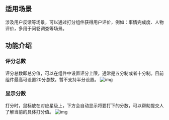 ## 适用场景
涉及用户反馈等场景，可以通过打分组件获得用户评价，例如：事情完成度、人物评价，多用于问卷调查等场景。


## 功能介绍
### 评分总数
评分总数即总分值，可以在组件中设置评分上限，通常是五分制或者十分制。目前组件最高可设置20分总数。暂不支持半分设置。
 ![img](https://main.qcloudimg.com/raw/9b2f216960ad73161fe837d065c004aa.png)        



### 显示分数
打分时，鼠标放在对应星级上，下方会自动显示将要打下的分数，可以帮助提交人了解当前的具体打分值。
  ![img](https://main.qcloudimg.com/raw/8e2726d24dcdf1fdb5360e1fbaafaa44.png)        
